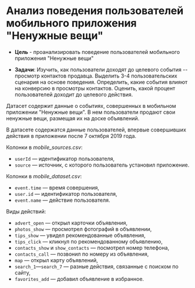 # Анализ поведения пользователей мобильного приложения "Ненужные вещи"
 - **Цель** - проанализировать поведение пользователей мобильного приложения "Ненужные вещи"

- **Задачи**: Изучить, как пользователи доходят до целевого события -- просмотр контактов продавца. Выделить 3-4 пользовательских сценария на основе поведения. Определить, какие события влияют на конверсию в просмотры контактов. Оценить, какой процент пользователей доходит до целевого действия.

Датасет содержит данные о событиях, совершенных в мобильном приложении "Ненужные вещи". В нем пользователи продают свои ненужные вещи, размещая их на доске объявлений.

В датасете содержатся данные пользователей, впервые совершивших действия в приложении после 7 октября 2019 года.

Колонки в *mobile_sources.csv*: 

- `userId` — идентификатор пользователя,
- `source` — источник, с которого пользователь установил приложение.

Колонки в *mobile_dataset.csv*: 

- `event.time` — время совершения,
- `user.id` — идентификатор пользователя,
- `event.name` — действие пользователя.

Виды действий:

- `advert_open` — открыл карточки объявления,
- `photos_show` — просмотрел фотографий в объявлении,
- `tips_show` — увидел рекомендованные объявления,
- `tips_click` — кликнул по рекомендованному объявлению,
- `contacts_show` и `show_contacts` — посмотрел номер телефона,
- `contacts_call` — позвонил по номеру из объявления,
- `map` — открыл карту объявлений,
- `search_1`—`search_7` — разные действия, связанные с поиском по сайту,
- `favorites_add` — добавил объявление в избранное.
